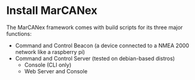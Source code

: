 # Install MarCANex

The MarCANex framework comes with build scripts for its three major functions:

- Command and Control Beacon (a device connected to a NMEA 2000 network like a raspberry pi)
- Command and Control Server (tested on debian-based distros)
    - Console (CLI only)
    - Web Server and Console